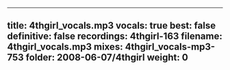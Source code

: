 
---
title: 4thgirl_vocals.mp3
vocals: true
best: false
definitive: false
recordings: 4thgirl-163
filename: 4thgirl_vocals.mp3
mixes: 4thgirl_vocals-mp3-753
folder: 2008-06-07/4thgirl
weight: 0
---
